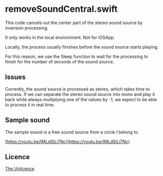 # removeSoundCentral.swift
This code cancels out the center part of the stereo sound source by inversion processing. 

It only works in the local environment. 
Not for iOSApp.

Locally, the process usually finishes before the sound source starts playing.

For this reason, we use the Sleep function to wait for the processing to finish for the number of seconds of the sound source.

## Issues
Currently, the sound source is processed as stereo, which takes time to process.
If we can separate the stereo sound source into mono and play it back while always multiplying one of the values by -1, we expect to be able to process it in real time.

## Sample sound
The sample sound is a free sound source from a circle I belong to.

[https://youtu.be/IMLdSlLi7Nc](https://youtu.be/IMLdSlLi7Nc)

## Licence
[The Unlicence](https://github.com/KanoeGitHub/removeSoundCentral-for-swift/blob/main/LICENSE)
